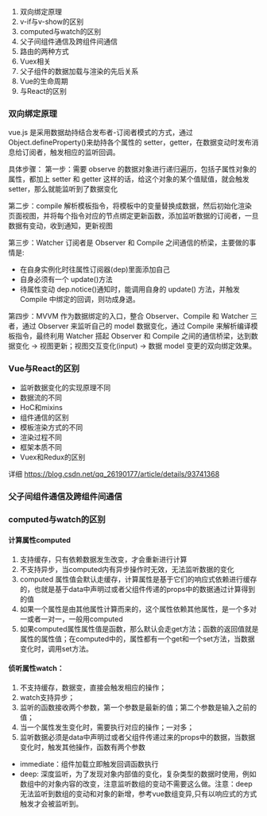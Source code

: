 1. 双向绑定原理 
2. v-if与v-show的区别 
3. computed与watch的区别 
4. 父子间组件通信及跨组件间通信 
5. 路由的两种方式 
6. Vuex相关 
7. 父子组件的数据加载与渲染的先后关系 
8. Vue的生命周期 
9. 与React的区别 


### 双向绑定原理
vue.js 是采用数据劫持结合发布者-订阅者模式的方式，通过 Object.defineProperty()来劫持各个属性的 setter，getter，在数据变动时发布消息给订阅者，触发相应的监听回调。

具体步骤： 第一步：需要 observe 的数据对象进行递归遍历，包括子属性对象的属性，都加上 setter 和 getter 这样的话，给这个对象的某个值赋值，就会触发 setter，那么就能监听到了数据变化

第二步：compile 解析模板指令，将模板中的变量替换成数据，然后初始化渲染页面视图，并将每个指令对应的节点绑定更新函数，添加监听数据的订阅者，一旦数据有变动，收到通知，更新视图

第三步：Watcher 订阅者是 Observer 和 Compile 之间通信的桥梁，主要做的事情是:

+ 在自身实例化时往属性订阅器(dep)里面添加自己
+ 自身必须有一个 update()方法
+ 待属性变动 dep.notice()通知时，能调用自身的 update() 方法，并触发 Compile 中绑定的回调，则功成身退。

第四步：MVVM 作为数据绑定的入口，整合 Observer、Compile 和 Watcher 三者，通过 Observer 来监听自己的 model 数据变化，通过 Compile 来解析编译模板指令，最终利用 Watcher 搭起 Observer 和 Compile 之间的通信桥梁，达到数据变化 -> 视图更新；视图交互变化(input) -> 数据 model 变更的双向绑定效果。

### Vue与React的区别
- 监听数据变化的实现原理不同
- 数据流的不同
- HoC和mixins
- 组件通信的区别
- 模板渲染方式的不同
- 渲染过程不同
- 框架本质不同
- Vuex和Redux的区别

详细 https://blog.csdn.net/qq_26190177/article/details/93741368

### 父子间组件通信及跨组件间通信


### computed与watch的区别
#### 计算属性computed
1. 支持缓存，只有依赖数据发生改变，才会重新进行计算
2. 不支持异步，当computed内有异步操作时无效，无法监听数据的变化
3. computed 属性值会默认走缓存，计算属性是基于它们的响应式依赖进行缓存的，也就是基于data中声明过或者父组件传递的props中的数据通过计算得到的值
4. 如果一个属性是由其他属性计算而来的，这个属性依赖其他属性，是一个多对一或者一对一，一般用computed
5. 如果computed属性属性值是函数，那么默认会走get方法；函数的返回值就是属性的属性值；在computed中的，属性都有一个get和一个set方法，当数据变化时，调用set方法。

#### 侦听属性watch：
1. 不支持缓存，数据变，直接会触发相应的操作；
2. watch支持异步；
3. 监听的函数接收两个参数，第一个参数是最新的值；第二个参数是输入之前的值；
4. 当一个属性发生变化时，需要执行对应的操作；一对多；
5. 监听数据必须是data中声明过或者父组件传递过来的props中的数据，当数据变化时，触发其他操作，函数有两个参数
 - immediate：组件加载立即触发回调函数执行
 - deep: 深度监听，为了发现对象内部值的变化，复杂类型的数据时使用，例如数组中的对象内容的改变，注意监听数组的变动不需要这么做。注意：deep无法监听到数组的变动和对象的新增，参考vue数组变异,只有以响应式的方式触发才会被监听到。
